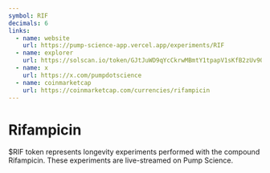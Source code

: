 ```yaml
---
symbol: RIF
decimals: 6
links:
  - name: website
    url: https://pump-science-app.vercel.app/experiments/RIF
  - name: explorer
    url: https://solscan.io/token/GJtJuWD9qYcCkrwMBmtY1tpapV1sKfB2zUv9Q4aqpump
  - name: x
    url: https://x.com/pumpdotscience
  - name: coinmarketcap
    url: https://coinmarketcap.com/currencies/rifampicin
---
```


# Rifampicin

$RIF token represents longevity experiments performed with the compound Rifampicin. These experiments are live-streamed on Pump Science.

